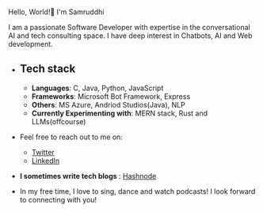 
### <p align="center">
  Hello, World!👋 I'm Samruddhi 
</p>
  
I am a passionate Software Developer with expertise in the conversational AI and tech consulting space. I have deep interest in Chatbots, AI and Web development.


- ## Tech stack

  - **Languages**: C, Java, Python, JavaScript
  - **Frameworks**: Microsoft Bot Framework, Express
  - **Others**: MS Azure, Andriod Studios(Java), NLP
  - **Currently Experimenting with**: MERN stack, Rust and LLMs(offcourse)


- Feel free to reach out to me on:

  - [Twitter](https://twitter.com/Samruddhi0909)
  - [LinkedIn](https://www.linkedin.com/in/samruddhi-sangale-21680a1b1/)
    
- **I sometimes write tech blogs** : [Hashnode](https://samrudhi0909.hashnode.dev)

- In my free time, I love to sing, dance and watch podcasts!
I look forward to connecting with you!
